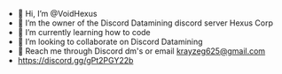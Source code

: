 - 👋 Hi, I’m @VoidHexus
- 👑 I’m the owner of the Discord Datamining discord server Hexus Corp
- 🌱 I’m currently learning how to code
- 🤝 I’m looking to collaborate on Discord Datamining
- 📮 Reach me through Discord dm's or email krayzeg625@gmail.com
-  https://discord.gg/gPt2PGY22b
<!---
VoidHexus/VoidHexus is a ✨ special ✨ repository because its `README.md` (this file) appears on your GitHub profile.
You can click the Preview link to take a look at your changes.
--->
